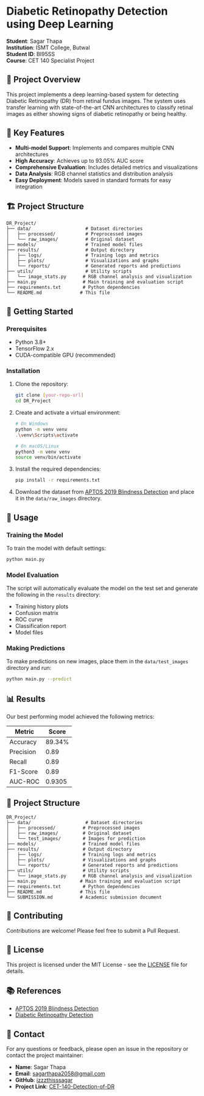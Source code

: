 # Diabetic Retinopathy Detection using Deep Learning

**Student**: Sagar Thapa  
**Institution**: ISMT College, Butwal  
**Student ID**: BI95SS  
**Course**: CET 140 Specialist Project

## 📝 Project Overview
This project implements a deep learning-based system for detecting Diabetic Retinopathy (DR) from retinal fundus images. The system uses transfer learning with state-of-the-art CNN architectures to classify retinal images as either showing signs of diabetic retinopathy or being healthy.

## 🎯 Key Features
- **Multi-model Support**: Implements and compares multiple CNN architectures
- **High Accuracy**: Achieves up to 93.05% AUC score
- **Comprehensive Evaluation**: Includes detailed metrics and visualizations
- **Data Analysis**: RGB channel statistics and distribution analysis
- **Easy Deployment**: Models saved in standard formats for easy integration

## 🏗️ Project Structure
```
DR_Project/
├── data/                    # Dataset directories
│   ├── processed/           # Preprocessed images
│   └── raw_images/          # Original dataset
├── models/                  # Trained model files
├── results/                 # Output directory
│   ├── logs/                # Training logs and metrics
│   ├── plots/               # Visualizations and graphs
│   └── reports/             # Generated reports and predictions
├── utils/                   # Utility scripts
│   └── image_stats.py      # RGB channel analysis and visualization
├── main.py                 # Main training and evaluation script
├── requirements.txt        # Python dependencies
└── README.md              # This file
```

## 🚀 Getting Started

### Prerequisites
- Python 3.8+
- TensorFlow 2.x
- CUDA-compatible GPU (recommended)

### Installation
1. Clone the repository:
   ```bash
   git clone [your-repo-url]
   cd DR_Project
   ```

2. Create and activate a virtual environment:
   ```bash
   # On Windows
   python -m venv venv
   .\venv\Scripts\activate
   
   # On macOS/Linux
   python3 -m venv venv
   source venv/bin/activate
   ```

3. Install the required dependencies:
   ```bash
   pip install -r requirements.txt
   ```

4. Download the dataset from [APTOS 2019 Blindness Detection](https://www.kaggle.com/c/aptos2019-blindness-detection) and place it in the `data/raw_images` directory.

## 🚀 Usage

### Training the Model
To train the model with default settings:
```bash
python main.py
```

### Model Evaluation
The script will automatically evaluate the model on the test set and generate the following in the `results` directory:
- Training history plots
- Confusion matrix
- ROC curve
- Classification report
- Model files

### Making Predictions
To make predictions on new images, place them in the `data/test_images` directory and run:
```bash
python main.py --predict
```

## 📊 Results
Our best performing model achieved the following metrics:

| Metric     | Score |
|------------|-------|
| Accuracy   | 89.34%|
| Precision | 0.89  |
| Recall    | 0.89  |
| F1-Score  | 0.89  |
| AUC-ROC   | 0.9305|

## 📂 Project Structure
```
DR_Project/
├── data/                    # Dataset directories
│   ├── processed/          # Preprocessed images
│   ├── raw_images/         # Original dataset
│   └── test_images/        # Images for prediction
├── models/                 # Trained model files
├── results/                # Output directory
│   ├── logs/               # Training logs and metrics
│   ├── plots/              # Visualizations and graphs
│   └── reports/            # Generated reports and predictions
├── utils/                  # Utility scripts
│   └── image_stats.py      # RGB channel analysis and visualization
├── main.py                # Main training and evaluation script
├── requirements.txt        # Python dependencies
├── README.md              # This file
└── SUBMISSION.md          # Academic submission document
```

## 🤝 Contributing
Contributions are welcome! Please feel free to submit a Pull Request.

## 📝 License
This project is licensed under the MIT License - see the [LICENSE](LICENSE) file for details.

## 📚 References
- [APTOS 2019 Blindness Detection](https://www.kaggle.com/c/aptos2019-blindness-detection)
- [Diabetic Retinopathy Detection](https://www.kaggle.com/c/diabetic-retinopathy-detection)

## 📧 Contact
For any questions or feedback, please open an issue in the repository or contact the project maintainer:

- **Name**: Sagar Thapa  
- **Email**: [sagarthapa2058@gmail.com](mailto:sagarthapa2058@gmail.com)  
- **GitHub**: [izzzthisssagar](https://github.com/izzzthisssagar)  
- **Project Link**: [CET-140-Detection-of-DR](https://github.com/izzzthisssagar/CET-140-Detection-of-DR)
